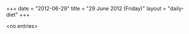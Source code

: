 +++
date = "2012-06-29"
title = "29 June 2012 (Friday)"
layout = "daily-diet"
+++


\<no entries\>

